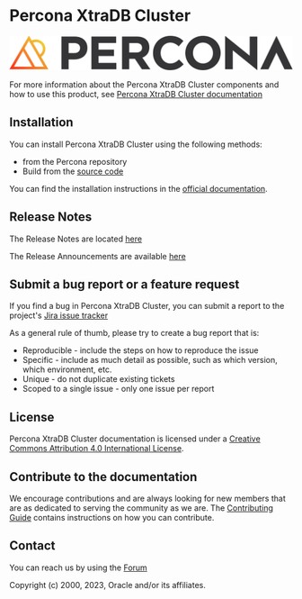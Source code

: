 # Percona XtraDB Cluster

![PXC logo](docs/_static/Percona_Logo_Color.png)


For more information about the Percona XtraDB Cluster components and how to use this product, see [Percona XtraDB Cluster documentation](https://docs.percona.com/percona-xtradb-cluster/)

## Installation

You can install Percona XtraDB Cluster using the following methods:
- from the Percona repository 
- Build from the [source code](https://github.com/percona/percona-xtradb-cluster)

You can find the installation instructions in the [official documentation](https://docs.percona.com/percona-xtradb-cluster/{{vers}}/install-index.html).

## Release Notes

The Release Notes are located [here](https://docs.percona.com/percona-xtradb-cluster/{{vers}}/release-notes/release-notes_index.html)

The Release Announcements are available [here](https://forums.percona.com/c/percona-news/software-new-releases/)

## Submit a bug report or a feature request

If you find a bug in Percona XtraDB Cluster, you can submit a report to the project's [Jira issue tracker](https://jira.percona.com/projects/PXC/issues)

As a general rule of thumb, please try to create a bug report that is:

- Reproducible - include the steps on how to reproduce the issue
- Specific - include as much detail as possible, such as which version, which environment, etc.
- Unique - do not duplicate existing tickets
- Scoped to a single issue - only one issue per report

## License

Percona XtraDB Cluster documentation is licensed under a [Creative Commons Attribution 4.0 International License](https://creativecommons.org/licenses/by/4.0/).

## Contribute to the documentation

We encourage contributions and are always looking for new members that are as dedicated to serving the community as we are. The [Contributing Guide](https://github.com/percona/pxc-docs/blob/8.0/contributing.md) contains instructions on how you can contribute.

## Contact
You can reach us by using the [Forum](https://forums.percona.com/c/mysql-mariadb/percona-xtradb-cluster-8-x/)

Copyright (c) 2000, 2023, Oracle and/or its affiliates.
